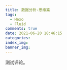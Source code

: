 ```yaml
---
title: 数据分析-思维篇
tags:
  - Hexo
  - Fluid
comments: true
date: 2021-06-20 18:46:15
categories:
index_img:
banner_img:
---
```


测试评论。

[//]:#(设置表格整体居中显示)
<style>
    table
    {
        margin: auto;
        font-size: 80%;
    }
</style>


